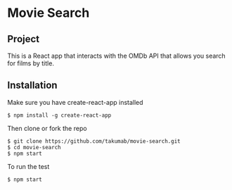 # Movie Search

## Project
This is a React app that interacts with the OMDb API that allows you search for films by title.

## Installation
Make sure you have create-react-app installed
```
$ npm install -g create-react-app
```
Then clone or fork the repo
```
$ git clone https://github.com/takumab/movie-search.git
$ cd movie-search
$ npm start
```

To run the test
```
$ npm start
```


